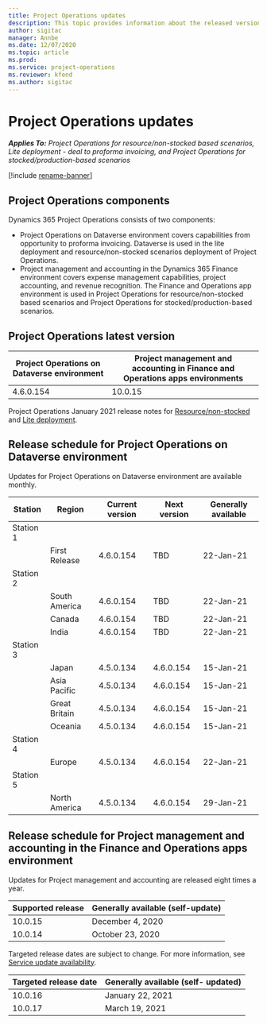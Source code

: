 ```yaml
---
title: Project Operations updates
description: This topic provides information about the released versions of Dynamics 365 Project Operations.
author: sigitac
manager: Annbe
ms.date: 12/07/2020
ms.topic: article
ms.prod:
ms.service: project-operations
ms.reviewer: kfend 
ms.author: sigitac
---
```


# Project Operations updates

_**Applies To:** Project Operations for resource/non-stocked based scenarios, Lite deployment - deal to proforma invoicing, and Project Operations for stocked/production-based scenarios_

[!include [rename-banner](~/includes/cc-data-platform-banner.md)]

## Project Operations components

Dynamics 365 Project Operations consists of two components:

- Project Operations on Dataverse environment covers capabilities from opportunity to proforma invoicing. Dataverse is used in the lite deployment and resource/non-stocked scenarios deployment of Project Operations.
- Project management and accounting in the Dynamics 365 Finance environment covers expense management capabilities, project accounting, and revenue recognition. The Finance and Operations app environment is used in Project Operations for resource/non-stocked based scenarios and Project Operations for stocked/production-based scenarios.

## Project Operations latest version

| Project Operations on Dataverse environment | Project management and accounting in Finance and Operations apps environments |
| --- | --- |
| 4.6.0.154 | 10.0.15 |

Project Operations January 2021 release notes for [Resource/non-stocked](whats-new-jan-2021-resource-based.md) and [Lite deployment](../pro/whats-new/whats-new-jan-2021-lite.md).

## Release schedule for Project Operations on Dataverse environment

Updates for Project Operations on Dataverse environment are available monthly. 

| Station   | Region        | Current version | Next version | Generally available |
|-----------|---------------|-----------------|--------------|---------------------|
| Station 1 |   &nbsp;      |    &nbsp;       | &nbsp;       |      &nbsp;         |
|   &nbsp;  | First Release |  4.6.0.154       | TBD     | 22-Jan-21           |
| Station 2 |   &nbsp;      |    &nbsp;       | &nbsp;       |      &nbsp;         |
|   &nbsp;  | South America |  4.6.0.154       | TBD     | 22-Jan-21           |
|    &nbsp; | Canada        |  4.6.0.154       | TBD     | 22-Jan-21           |
|   &nbsp;  | India         |  4.6.0.154       | TBD     | 22-Jan-21           |
| Station 3  |      &nbsp;   |     &nbsp;      |     &nbsp;   |      &nbsp;         |
|   &nbsp;  | Japan         |  4.5.0.134       | 4.6.0.154     | 15-Jan-21           |
|   &nbsp;  | Asia Pacific  |  4.5.0.134       | 4.6.0.154     | 15-Jan-21           |
|   &nbsp;  | Great Britain |  4.5.0.134       | 4.6.0.154     | 15-Jan-21           |
|   &nbsp;  | Oceania       |  4.5.0.134       | 4.6.0.154     | 15-Jan-21           |
| Station 4 |     &nbsp;    |     &nbsp;      |     &nbsp;   |      &nbsp;         |
|   &nbsp;  | Europe        |  4.5.0.134       | 4.6.0.154     | 22-Jan-21           |
| Station 5 |     &nbsp;    |     &nbsp;      |     &nbsp;   |      &nbsp;         |
|   &nbsp;  | North America |  4.5.0.134       | 4.6.0.154     | 29-Jan-21           |

## Release schedule for Project management and accounting in the Finance and Operations apps environment

Updates for Project management and accounting are released eight times a year.

| Supported release | Generally available (self-update) |
| --- | --- |
| 10.0.15 | December 4, 2020 |
| 10.0.14 | October 23, 2020 |

Targeted release dates are subject to change. For more information, see [Service update availability](https://docs.microsoft.com/dynamics365/fin-ops-core/fin-ops/get-started/public-preview-releases?toc=/dynamics365/finance/toc.json).

| Targeted release date | Generally available (self- updated) |
| --- | --- |
| 10.0.16 | January 22, 2021 |
| 10.0.17 | March 19, 2021 |

